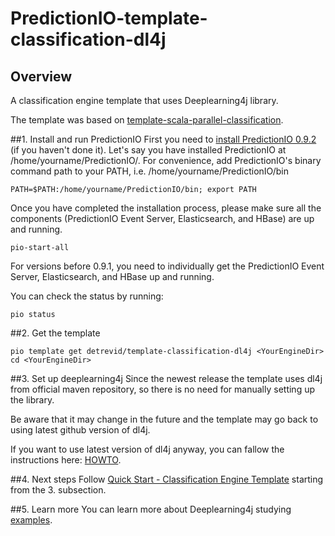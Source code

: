# PredictionIO-template-classification-dl4j
## Overview
A classification engine template that uses Deeplearning4j library.

The template was based on [template-scala-parallel-classification](http://templates.prediction.io/PredictionIO/template-scala-parallel-classification).

##1. Install and run PredictionIO
First you need to [install PredictionIO 0.9.2](http://docs.prediction.io/install/) (if you haven't done it).
Let's say you have installed PredictionIO at /home/yourname/PredictionIO/. For convenience, add PredictionIO's binary command path to your PATH, i.e. /home/yourname/PredictionIO/bin

```
PATH=$PATH:/home/yourname/PredictionIO/bin; export PATH
```

Once you have completed the installation process, please make sure all the components (PredictionIO Event Server, Elasticsearch, and HBase) are up and running.

```
pio-start-all
```
For versions before 0.9.1, you need to individually get the PredictionIO Event Server, Elasticsearch, and HBase up and running.

You can check the status by running:

```
pio status
```

##2. Get the template

```
pio template get detrevid/template-classification-dl4j <YourEngineDir>
cd <YourEngineDir>
```

##3. Set up deeplearning4j
Since the newest release the template uses dl4j from official maven repository, so there is no need for manually setting up the library.

Be aware that it may change in the future and the template may go back to using latest github version of dl4j.

If you want to use latest version of dl4j anyway, you can fallow the instructions here: [HOWTO](HOWTO.md).

##4. Next steps
Follow [Quick Start - Classification Engine Template](http://docs.prediction.io/templates/classification/quickstart/) starting from the 3. subsection.

##5. Learn more
You can learn more about Deeplearning4j studying [examples](https://github.com/deeplearning4j/dl4j-0.0.3.3-examples).
